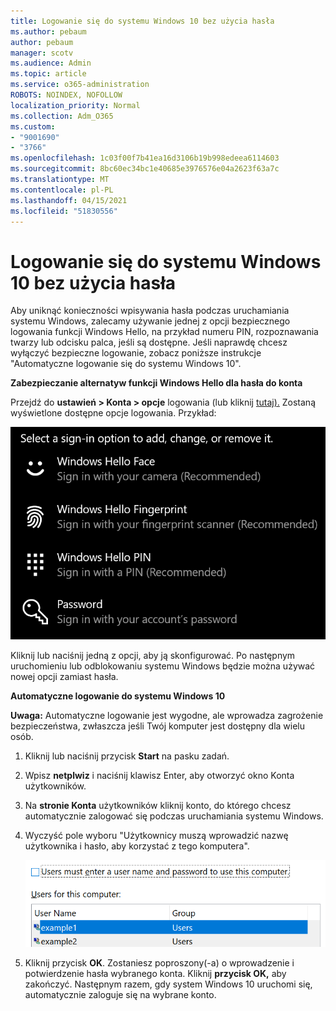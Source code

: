 ```yaml
---
title: Logowanie się do systemu Windows 10 bez użycia hasła
ms.author: pebaum
author: pebaum
manager: scotv
ms.audience: Admin
ms.topic: article
ms.service: o365-administration
ROBOTS: NOINDEX, NOFOLLOW
localization_priority: Normal
ms.collection: Adm_O365
ms.custom:
- "9001690"
- "3766"
ms.openlocfilehash: 1c03f00f7b41ea16d3106b19b998edeea6114603
ms.sourcegitcommit: 8bc60ec34bc1e40685e3976576e04a2623f63a7c
ms.translationtype: MT
ms.contentlocale: pl-PL
ms.lasthandoff: 04/15/2021
ms.locfileid: "51830556"
---
```

# <a name="sign-in-to-windows-10-without-using-a-password"></a>Logowanie się do systemu Windows 10 bez użycia hasła

Aby uniknąć konieczności wpisywania hasła podczas uruchamiania systemu Windows, zalecamy używanie jednej z opcji bezpiecznego logowania funkcji Windows Hello, na przykład numeru PIN, rozpoznawania twarzy lub odcisku palca, jeśli są dostępne. Jeśli naprawdę chcesz wyłączyć bezpieczne logowanie, zobacz poniższe instrukcje "Automatyczne logowanie się do systemu Windows 10".

**Zabezpieczanie alternatyw funkcji Windows Hello dla hasła do konta**

Przejdź do **ustawień > Konta > opcje** logowania (lub kliknij [tutaj).](ms-settings:signinoptions?activationSource=GetHelp) Zostaną wyświetlone dostępne opcje logowania. Przykład:

![Opcje logowania.](media/sign-in-options.png)

Kliknij lub naciśnij jedną z opcji, aby ją skonfigurować. Po następnym uruchomieniu lub odblokowaniu systemu Windows będzie można używać nowej opcji zamiast hasła. 

**Automatyczne logowanie do systemu Windows 10**

**Uwaga:** Automatyczne logowanie jest wygodne, ale wprowadza zagrożenie bezpieczeństwa, zwłaszcza jeśli Twój komputer jest dostępny dla wielu osób. 

1. Kliknij lub naciśnij przycisk **Start** na pasku zadań.

2. Wpisz **netplwiz** i naciśnij klawisz Enter, aby otworzyć okno Konta użytkowników.

3. Na **stronie Konta** użytkowników kliknij konto, do którego chcesz automatycznie zalogować się podczas uruchamiania systemu Windows.

4. Wyczyść pole wyboru "Użytkownicy muszą wprowadzić nazwę użytkownika i hasło, aby korzystać z tego komputera".

    ![Użytkownicy muszą wprowadzić opcję nazwy użytkownika i hasła.](media/users-must-enter-username.png)

5. Kliknij przycisk **OK**. Zostaniesz poproszony(-a) o wprowadzenie i potwierdzenie hasła wybranego konta. Kliknij **przycisk OK,** aby zakończyć. Następnym razem, gdy system Windows 10 uruchomi się, automatycznie zaloguje się na wybrane konto.
